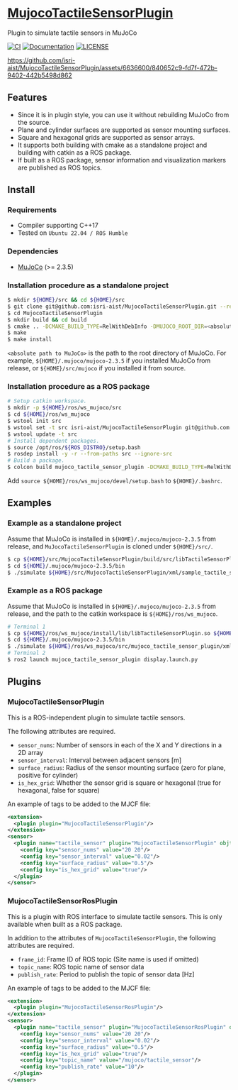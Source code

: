 # [MujocoTactileSensorPlugin](https://github.com/isri-aist/MujocoTactileSensorPlugin)
Plugin to simulate tactile sensors in MuJoCo

[![CI](https://github.com/isri-aist/MujocoTactileSensorPlugin/actions/workflows/ci.yaml/badge.svg)](https://github.com/isri-aist/MujocoTactileSensorPlugin/actions/workflows/ci.yaml)
[![Documentation](https://img.shields.io/badge/doxygen-online-brightgreen?logo=read-the-docs&style=flat)](https://isri-aist.github.io/MujocoTactileSensorPlugin/)
[![LICENSE](https://img.shields.io/github/license/isri-aist/MujocoTactileSensorPlugin)](https://github.com/isri-aist/MujocoTactileSensorPlugin/blob/master/LICENSE)

https://github.com/isri-aist/MujocoTactileSensorPlugin/assets/6636600/840652c9-fd7f-472b-9402-442b5498d862

## Features
- Since it is in plugin style, you can use it without rebuilding MuJoCo from the source.
- Plane and cylinder surfaces are supported as sensor mounting surfaces.
- Square and hexagonal grids are supported as sensor arrays.
- It supports both building with cmake as a standalone project and building with catkin as a ROS package.
- If built as a ROS package, sensor information and visualization markers are published as ROS topics.

## Install

### Requirements
- Compiler supporting C++17
- Tested on `Ubuntu 22.04 / ROS Humble`

### Dependencies
- [MuJoCo](https://github.com/deepmind/mujoco) (>= 2.3.5)

### Installation procedure as a standalone project
```bash
$ mkdir ${HOME}/src && cd ${HOME}/src
$ git clone git@github.com:isri-aist/MujocoTactileSensorPlugin.git --recursive
$ cd MujocoTactileSensorPlugin
$ mkdir build && cd build
$ cmake .. -DCMAKE_BUILD_TYPE=RelWithDebInfo -DMUJOCO_ROOT_DIR=<absolute path to MuJoCo>
$ make
$ make install
```
`<absolute path to MuJoCo>` is the path to the root directory of MuJoCo.
For example, `${HOME}/.mujoco/mujoco-2.3.5` if you installed MuJoCo from release, or `${HOME}/src/mujoco` if you installed it from source.

### Installation procedure as a ROS package
```bash
# Setup catkin workspace.
$ mkdir -p ${HOME}/ros/ws_mujoco/src
$ cd ${HOME}/ros/ws_mujoco
$ wstool init src
$ wstool set -t src isri-aist/MujocoTactileSensorPlugin git@github.com:isri-aist/MujocoTactileSensorPlugin.git --git -y
$ wstool update -t src
# Install dependent packages.
$ source /opt/ros/${ROS_DISTRO}/setup.bash
$ rosdep install -y -r --from-paths src --ignore-src
# Build a package.
$ colcon build mujoco_tactile_sensor_plugin -DCMAKE_BUILD_TYPE=RelWithDebInfo -DMUJOCO_ROOT_DIR=<absolute path to MuJoCo> -DUSE_ROS2=ON
```
Add `source ${HOME}/ros/ws_mujoco/devel/setup.bash` to `${HOME}/.bashrc`.

## Examples
### Example as a standalone project
Assume that MuJoCo is installed in `${HOME}/.mujoco/mujoco-2.3.5` from release, and `MuJocoTactileSensorPlugin` is cloned under `${HOME}/src/`.
```bash
$ cp ${HOME}/src/MujocoTactileSensorPlugin/build/src/libTactileSensorPlugin.so ${HOME}/.mujoco/mujoco-2.3.5/bin/mujoco_plugin
$ cd ${HOME}/.mujoco/mujoco-2.3.5/bin
$ ./simulate ${HOME}/src/MujocoTactileSensorPlugin/xml/sample_tactile_sensor.xml
```

### Example as a ROS package
Assume that MuJoCo is installed in `${HOME}/.mujoco/mujoco-2.3.5` from release, and the path to the catkin workspace is `${HOME}/ros/ws_mujoco`.
```bash
# Terminal 1
$ cp ${HOME}/ros/ws_mujoco/install/lib/libTactileSensorPlugin.so ${HOME}/.mujoco/mujoco-2.3.5/bin/mujoco_plugin
$ cd ${HOME}/.mujoco/mujoco-2.3.5/bin
$ ./simulate ${HOME}/ros/ws_mujoco/src/mujoco_tactile_sensor_plugin/xml/sample_tactile_sensor_ros.xml
# Terminal 2
$ ros2 launch mujoco_tactile_sensor_plugin display.launch.py
```

## Plugins
### MujocoTactileSensorPlugin
This is a ROS-independent plugin to simulate tactile sensors.

The following attributes are required.
- `sensor_nums`: Number of sensors in each of the X and Y directions in a 2D array
- `sensor_interval`: Interval between adjacent sensors [m]
- `surface_radius`: Radius of the sensor mounting surface (zero for plane, positive for cylinder)
- `is_hex_grid`: Whether the sensor grid is square or hexagonal (true for hexagonal, false for square)

An example of tags to be added to the MJCF file:
```xml
<extension>
  <plugin plugin="MujocoTactileSensorPlugin"/>
</extension>
<sensor>
  <plugin name="tactile_sensor" plugin="MujocoTactileSensorPlugin" objtype="site" objname="[site name]">
    <config key="sensor_nums" value="20 20"/>
    <config key="sensor_interval" value="0.02"/>
    <config key="surface_radius" value="0.5"/>
    <config key="is_hex_grid" value="true"/>
  </plugin>
</sensor>
```

### MujocoTactileSensorRosPlugin
This is a plugin with ROS interface to simulate tactile sensors.
This is only available when built as a ROS package.

In addition to the attributes of `MujocoTactileSensorPlugin`, the following attributes are required.
- `frame_id`: Frame ID of ROS topic (Site name is used if omitted)
- `topic_name`: ROS topic name of sensor data
- `publish_rate`: Period to publish the topic of sensor data [Hz]

An example of tags to be added to the MJCF file:
```xml
<extension>
  <plugin plugin="MujocoTactileSensorRosPlugin"/>
</extension>
<sensor>
  <plugin name="tactile_sensor" plugin="MujocoTactileSensorRosPlugin" objtype="site" objname="[site name]">
    <config key="sensor_nums" value="20 20"/>
    <config key="sensor_interval" value="0.02"/>
    <config key="surface_radius" value="0.5"/>
    <config key="is_hex_grid" value="true"/>
    <config key="topic_name" value="/mujoco/tactile_sensor"/>
    <config key="publish_rate" value="10"/>
  </plugin>
</sensor>
```
